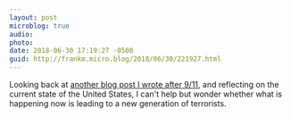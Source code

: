 ```yaml
---
layout: post
microblog: true
audio: 
photo: 
date: 2018-06-30 17:19:27 -0500
guid: http://frankm.micro.blog/2018/06/30/221927.html
---
```

Looking back at [another blog post I wrote after 9/11](http://web.archive.org/web/20021016214953/http://fmcpherson.weblogger.com/2001/09/22), and reflecting on the current state of the United States, I can't help but wonder whether what is happening now is leading to a new generation of terrorists. 

